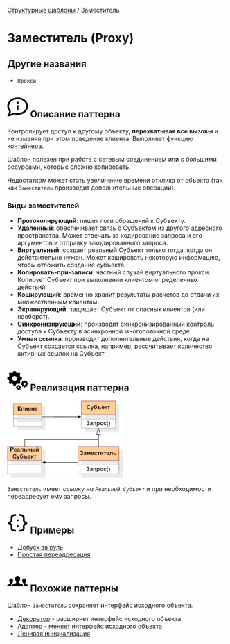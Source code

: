 [Структурные шаблоны](../#readme) / Заместитель

# Заместитель (Proxy)

## Другие названия

* `Прокси`

## ![](../../ui/info.svg) Описание паттерна

Контролирует доступ к другому объекту, **перехватывая все вызовы** и не изменяя при этом поведение клиента. Выполняет функцию [контейнера](https://ru.wikipedia.org/wiki/%D0%9A%D0%BE%D0%BD%D1%82%D0%B5%D0%B9%D0%BD%D0%B5%D1%80_(%D0%BF%D1%80%D0%BE%D0%B3%D1%80%D0%B0%D0%BC%D0%BC%D0%B8%D1%80%D0%BE%D0%B2%D0%B0%D0%BD%D0%B8%D0%B5)).

Шаблон полезен при работе с сетевым соединением или с большими ресурсами, которые сложно копировать.

Недостатком может стать увеличение времени отклика от объекта (так как `Заместитель` производит дополнительные операции).

### Виды заместителей

* **Протоколирующий**: пишет логи обращений к Субъекту.
* **Удаленный**: обеспечивает связь с Субъектом из другого адресного пространства. Может отвечать за кодирование запроса и его аргументов и отправку закодированного запроса.
* **Виртуальный**: создает реальный Субъект только тогда, когда он действительно нужен. Может кэшировать некоторую информацию, чтобы отложить создание субъекта.
* **Копировать-при-записи**: частный случай виртуального прокси. Копирует Субъект при выполнении клиентом определенных действий.
* **Кэширующий**: временно хранит результаты расчетов до отдачи их множественным клиентам.
* **Экранирующий**: защищает Субъект от опасных клиентов (или наоборот).
* **Синхронизирующий**: производит синхронизированный контроль доступа к Субъекту в асинхронной многопоточной среде.
* **Умная ссылка**: производит дополнительные действия, когда на Субъект создается ссылка, например, рассчитывает количество активных ссылок на Субъект.

## ![](../../ui/gear.svg) Реализация паттерна

![Схема паттерна Заместитель](./scheme/scheme.gif)

`Заместитель` имеет *ссылку на `Реальный Субъект`* и при необходимости переадресует ему запросы.

## ![](../../ui/code.svg) Примеры

* [Допуск за руль](./car#readme)
* [Простая переадресация](./math#readme)

## ![](../../ui/twins.svg) Похожие паттерны

Шаблон `Заместитель` сохраняет интерфейс исходного объекта.

* [Декоратор](../decorator#readme) - расширяет интерфейс исходного объекта
* [Адаптер](../adapter#readme) - меняет интерфейс исходного объекта
* [Ленивая инициализация](../creational/lazyInitialization#readme)
